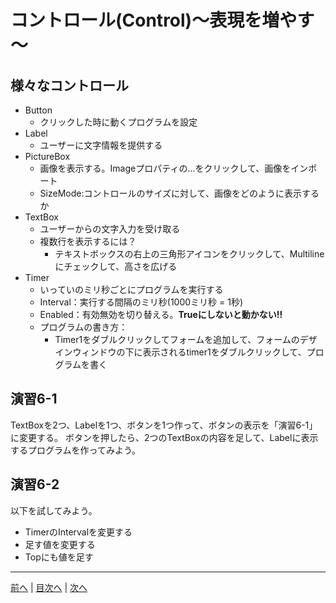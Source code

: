 # コントロール(Control)～表現を増やす～

## 様々なコントロール
- Button
  - クリックした時に動くプログラムを設定
- Label
  - ユーザーに文字情報を提供する
- PictureBox
  - 画像を表示する。Imageプロパティの...をクリックして、画像をインポート
  - SizeMode:コントロールのサイズに対して、画像をどのように表示するか
- TextBox
  - ユーザーからの文字入力を受け取る
  - 複数行を表示するには？
    - テキストボックスの右上の三角形アイコンをクリックして、Multilineにチェックして、高さを広げる
- Timer
  - いっていのミリ秒ごとにプログラムを実行する
  - Interval：実行する間隔のミリ秒(1000ミリ秒 = 1秒)
  - Enabled：有効無効を切り替える。**Trueにしないと動かない!!**
  - プログラムの書き方：
    - Timer1をダブルクリックしてフォームを追加して、フォームのデザインウィンドウの下に表示されるtimer1をダブルクリックして、プログラムを書く

## 演習6-1
TextBoxを2つ、Labelを1つ、ボタンを1つ作って、ボタンの表示を「演習6-1」に変更する。
ボタンを押したら、2つのTextBoxの内容を足して、Labelに表示するプログラムを作ってみよう。

## 演習6-2
以下を試してみよう。

- TimerのIntervalを変更する
- 足す値を変更する
- Topにも値を足す

---

[前へ](05.md) | [目次へ](README.md#%E7%9B%AE%E6%AC%A1) | [次へ](07.md)
